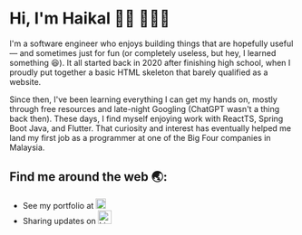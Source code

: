 <h1 align="left">Hi, I'm Haikal 👋🏽 🧑🏽‍💻</h1>

<p>
  I'm a software engineer who enjoys building things that are hopefully useful — and sometimes just for fun (or completely useless, but hey, I learned something 😆). It all started back in 2020 after finishing 
  high school, when I proudly put together a basic HTML skeleton that barely qualified as a website. 
  
  Since then, I've been learning everything I can get my hands on, mostly through free resources and late-night Googling (ChatGPT wasn't a thing back then). These days, I find myself enjoying work with ReactTS, 
  Spring Boot Java, and Flutter. That curiosity and interest has eventually helped me land my first job as a programmer at one of the Big Four companies in Malaysia.
</p>

<h2>Find me around the web 🌏:</h2>
<ul>
  <li>See my portfolio at 
    <a href="https://wsomad.github.io/me/">
      <img src="https://img.icons8.com/ios-filled/24/000000/internet.png" height="18" width="18" alt="Portfolio Website" />
    </a>
  </li>
  <li>
    Sharing updates on 
    <a href="https://www.linkedin.com/in/haikalsamari/">
      <img src="https://cdn.jsdelivr.net/gh/devicons/devicon/icons/linkedin/linkedin-original.svg" height="24" width="24" alt="LinkedIn"/>
    </a>
  </li>
</ul>
